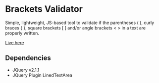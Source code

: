 Brackets Validator
=====================

Simple, lightweight, JS-based tool to validate if the parentheses ( ), curly braces { }, square brackets [ ] and/or angle brackets < > in a text are properly written.


[Live here](http://brackets-validator.mnrd.net/)

## Dependencies

* JQuery v2.1.1
* JQuery Plugin LinedTextArea
